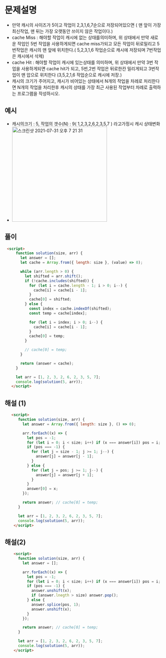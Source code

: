 # 문제설명
- 만약 캐시의 사이즈가 5이고 작업이 2,3,1,6,7순으로 저장되어있으면 ( 맨 앞이 가장최신작업, 맨 뒤는 가장 오랫동안 쓰이지 않은 작업이다.)
- cache Miss : 해야할 작업이 캐시에 없는 상태를의미하며, 위 상태에서 만약 새로운 작업인 5번 작업을 사용하게되면 cache miss가되고 모든 작업이 뒤로밀리고 5번작업은 캐시의 맨 앞에 위치한다.( 5,2,3,1,6 작업순으로 캐시에 저장되며 7번작업은 캐시에서 삭제)
- cache Hit : 해야할 작업이 캐시에 있는상태를 의미하며, 위 상태에서 만약 3번 작업을 사용하게되면 cache hit가 되고, 5번,2번 작업은 뒤로한칸 밀리게되고 3번작업이 맨 압으로 위치한다 (3,5,2,1,6 작업순으로 캐시에 저장.)
- 캐시의 크기가 주어지고, 캐시가 비어있는 상태에서 N개의 작업을 차레로 처리한다면 N개의 작업을 처리한후 캐시의 상태를 가장 최근 사용된 작업부터 차례로 출력하는 프로그램을 작성하시오.

## 예시
- 캐시의크기 : 5, 작업의 갯수(N) : 9( 1,2,3,2,6,2,3,5,7 ) 라고가정시 캐시 상태변화
- <img width="305" alt="스크린샷 2021-07-31 오후 7 21 31" src="https://user-images.githubusercontent.com/58588011/127736859-89b28038-7510-4610-b140-429fd6b755fc.png">
 
 
 
 ## 풀이
 ```html
  <script>
      function solution(size, arr) {
        let answer = [];
        let cache = Array.from({ length: size }, (value) => 0);

        while (arr.length > 0) {
          let shifted = arr.shift();
          if (!cache.includes(shifted)) {
            for (let i = cache.length - 1; i > 0; i--) {
              cache[i] = cache[i - 1];
            }
            cache[0] = shifted;
          } else {
            const index = cache.indexOf(shifted);
            const temp = cache[index];

            for (let i = index; i > 0; i--) {
              cache[i] = cache[i - 1];
            }
            cache[0] = temp;
          }

          // cache[0] = temp;  
        }

        return (answer = cache);
      }

      let arr = [1, 2, 3, 2, 6, 2, 3, 5, 7];
      console.log(solution(5, arr));
    </script>
```

## 해설 (1)
```html
   <script>
      function solution(size, arr) {
        let answer = Array.from({ length: size }, () => 0);

        arr.forEach((x) => {
          let pos = -1;
          for (let i = 0; i < size; i++) if (x === answer[i]) pos = i;
          if (pos === -1) {
            for (let j = size - 1; j >= 1; j--) {
              answer[j] = answer[j - 1];
            }
          } else {
            for (let j = pos; j >= 1; j--) {
              answer[j] = answer[j + 1];
            }
          }
          answer[0] = x;
        });

        return answer; // cache[0] = temp;
      }

      let arr = [1, 2, 3, 2, 6, 2, 3, 5, 7];
      console.log(solution(5, arr));
    </script>
 ```
     
## 해설(2)
```html
    <script>
      function solution(size, arr) {
        let answer = [];

        arr.forEach((x) => {
          let pos = -1;
          for (let i = 0; i < size; i++) if (x === answer[i]) pos = i;
          if (pos === -1) {
            answer.unshift(x);
            if (answer.lnegth > size) answer.pop();
          } else {
            answer.splice(pos, 1);
            answer.unshift(x);
          }
        });

        return answer; // cache[0] = temp;
      }

      let arr = [1, 2, 3, 2, 6, 2, 3, 5, 7];
      console.log(solution(5, arr));
    </script>
 ```
